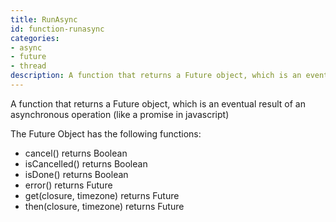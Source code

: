 ```yaml
---
title: RunAsync
id: function-runasync
categories:
- async
- future
- thread
description: A function that returns a Future object, which is an eventual result of an asynchronous operation
---
```


A function that returns a Future object, which is an eventual result of an asynchronous operation (like a promise in javascript)

The Future Object has the following functions:

- cancel() returns Boolean
- isCancelled() returns Boolean
- isDone() returns Boolean	
- error() returns Future	
- get(closure, timezone) returns Future
- then(closure, timezone) returns Future
